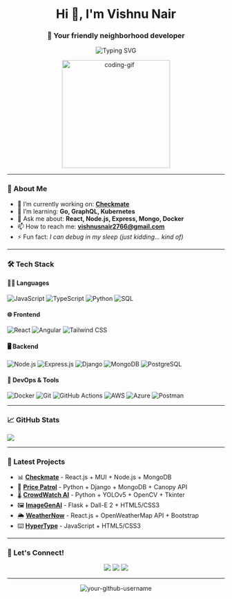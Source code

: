 <!-- GitHub Profile README - Full Stack Developer -->

<h1 align="center">Hi 👋, I'm Vishnu Nair</h1>
<h3 align="center">🚀 Your friendly neighborhood developer</h3>

<p align="center">
  <img src="https://readme-typing-svg.herokuapp.com?font=Fira+Code&duration=3000&pause=1000&center=true&vCenter=true&width=435&lines=Building+full-stack+apps...;Designing+clean+UIs...;Crafting+robust+backends...;Integrating+RESTful+APIs...;Deploying+to+the+cloud...;" alt="Typing SVG" />
</p>

<p align="center">
  <img width="250" src="https://media2.giphy.com/media/v1.Y2lkPTc5MGI3NjExaXJ0dHJveXJ6ejlxOHpuYTV1Ymh2amdteG41bGZzeTZueGkxeGk2aCZlcD12MV9pbnRlcm5hbF9naWZfYnlfaWQmY3Q9Zw/Yx5ns1mSPBle0/giphy.gif" width="400" alt="coding-gif">
</p>

---

### 💫 About Me
- 🔭 I’m currently working on: [**Checkmate**](https://github.com/bluewave-labs/Checkmate)
- 🌱 I’m learning: **Go, GraphQL, Kubernetes**
- 💬 Ask me about: **React, Node.js, Express, Mongo, Docker**
- 📫 How to reach me: **vishnusnair2766@gmail.com**
- ⚡ Fun fact: *I can debug in my sleep (just kidding... kind of)*

---

### 🛠️ Tech Stack

#### 👨‍💻 Languages
![JavaScript](https://img.shields.io/badge/-JavaScript-F7DF1E?style=flat&logo=javascript&logoColor=000)
![TypeScript](https://img.shields.io/badge/-TypeScript-007acc?style=flat&logo=typescript&logoColor=white)
![Python](https://img.shields.io/badge/-Python-3776AB?style=flat&logo=python&logoColor=white)
![SQL](https://img.shields.io/badge/-SQL-4479A1?style=flat&logo=postgresql&logoColor=white)

#### 🌐 Frontend
![React](https://img.shields.io/badge/-React-61DAFB?style=flat&logo=react&logoColor=black)
![Angular](https://img.shields.io/badge/-Angular-DD0031?style=flat&logo=angular&logoColor=white)
![Tailwind CSS](https://img.shields.io/badge/-TailwindCSS-38B2AC?style=flat&logo=tailwind-css&logoColor=white)

#### 🖥️ Backend
![Node.js](https://img.shields.io/badge/-Node.js-339933?style=flat&logo=node.js&logoColor=white)
![Express.js](https://img.shields.io/badge/-Express-black?style=flat&logo=express&logoColor=white)
![Django](https://img.shields.io/badge/-Django-092E20?style=flat&logo=django&logoColor=white)
![MongoDB](https://img.shields.io/badge/-MongoDB-47A248?style=flat&logo=mongodb&logoColor=white)
![PostgreSQL](https://img.shields.io/badge/-PostgreSQL-336791?style=flat&logo=postgresql&logoColor=white)

#### 🚀 DevOps & Tools
![Docker](https://img.shields.io/badge/-Docker-2496ED?style=flat&logo=docker&logoColor=white)
![Git](https://img.shields.io/badge/-Git-F05032?style=flat&logo=git&logoColor=white)
![GitHub Actions](https://img.shields.io/badge/-GitHub%20Actions-2088FF?style=flat&logo=github-actions&logoColor=white)
![AWS](https://img.shields.io/badge/-AWS-232F3E?style=flat&logo=amazon-aws&logoColor=white)
![Azure](https://img.shields.io/badge/-Azure-0078D4?style=flat&logo=microsoft-azure&logoColor=white)
![Postman](https://img.shields.io/badge/Postman-FF6C37?style=flat&logo=Postman&logoColor=white)

---

### 📈 GitHub Stats

<img src="https://github-readme-stats.vercel.app/api?username=vishnusn77&show_icons=true&include_all_commits=true&count_private=true&hide=stars&theme=radical" />

---

### 🧠 Latest Projects

- 📊 [**Checkmate**](https://github.com/bluewave-labs/Checkmate) - React.js + MUI + Node.js + MongoDB
- 🛒 [**Price Patrol**](https://github.com/vishnusn77/price_patrol) - Python + Django + MongoDB + Canopy API
- 🌡️ [**CrowdWatch AI**](https://github.com/vishnusn77/AI-thermal-cameras) - Python + YOLOv5 + OpenCV + Tkinter
- 🖼️ [**ImageGenAI**](https://github.com/vishnusn77/Image_gen_ai) - Flask + Dall-E 2 + HTML5/CSS3
- 🌦️ [**WeatherNow**](https://github.com/vishnusn77/weather_now) - React.js + OpenWeatherMap API + Bootstrap
- ⌨️ [**HyperType**](https://github.com/vishnusn77/Hyper-type) - JavaScript + HTML5/CSS3
---

### 📣 Let's Connect!

<p align="center">
  <a href="https://www.linkedin.com/in/vishnu-nair2766/"><img src="https://img.shields.io/badge/-LinkedIn-blue?style=for-the-badge&logo=linkedin&logoColor=white"></a>
  <a href="mailto:vishnusnair2766@gmail.com"><img src="https://img.shields.io/badge/-Gmail-D14836?style=for-the-badge&logo=gmail&logoColor=white"></a>
  <a href="https://vishnunair.dev/"><img src="https://img.shields.io/badge/-Portfolio-000?style=for-the-badge&logo=vercel&logoColor=white"></a>
</p>

---

<p align="center">
  <img src="https://komarev.com/ghpvc/?username=vishnusn77&label=Profile%20views&color=0e75b6&style=flat" alt="your-github-username" />
</p>
